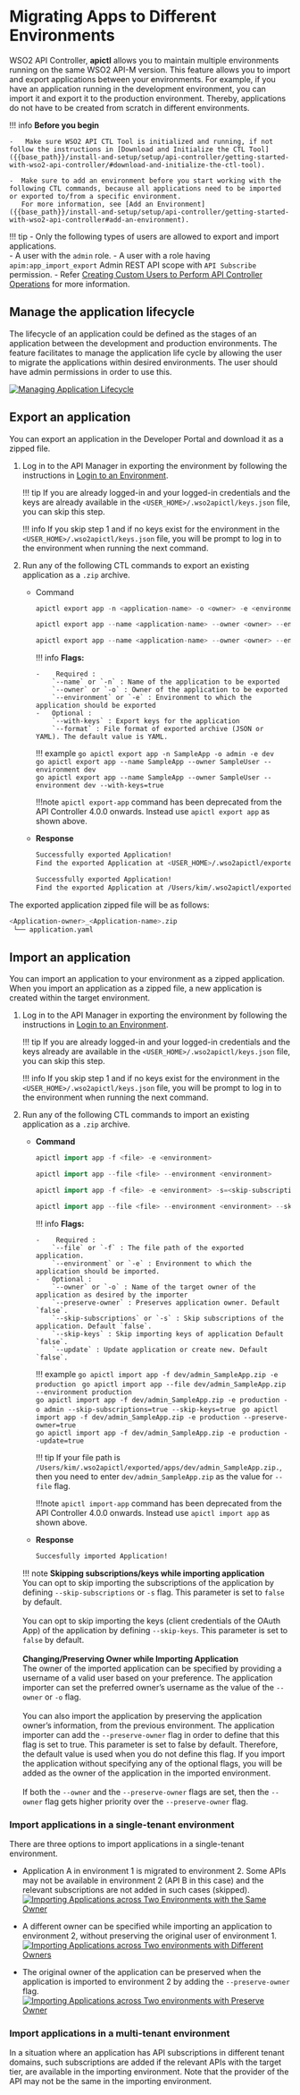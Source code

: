 # Migrating Apps to Different Environments
WSO2 API Controller, **apictl** allows you to maintain multiple environments running on the same WSO2 API-M version. This feature allows you to import and export applications between your environments. For example, if you have an application running in the development environment, you can import it and export it to the production environment. Thereby, applications do not have to be created from scratch in different environments.

!!! info
    **Before you begin** 

    -   Make sure WSO2 API CTL Tool is initialized and running, if not follow the instructions in [Download and Initialize the CTL Tool]({{base_path}}/install-and-setup/setup/api-controller/getting-started-with-wso2-api-controller/#download-and-initialize-the-ctl-tool).

    -  Make sure to add an environment before you start working with the following CTL commands, because all applications need to be imported or exported to/from a specific environment.    
       For more information, see [Add an Environment]({{base_path}}/install-and-setup/setup/api-controller/getting-started-with-wso2-api-controller#add-an-environment).
    
!!! tip
    -  Only the following types of users are allowed to export and import applications.  
        -   A user with the `admin` role.
        -   A user with a role having `apim:app_import_export` Admin REST API scope with `API Subscribe` permission.
    - Refer [Creating Custom Users to Perform API Controller Operations]({{base_path}}/install-and-setup/setup/api-controller/advanced-topics/creating-custom-users-to-perform-api-controller-operations) for more information.

## Manage the application lifecycle

The lifecycle of an application could be defined as the stages of an application between the development and production environments. The feature facilitates to manage the application life cycle by allowing the user to migrate the applications within desired environments. The user should have admin permissions in order to use this.

[![Managing Application Lifecycle]({{base_path}}/assets/img/learn/managing-application-lifecycle.png)]({{base_path}}/assets/img/learn/managing-application-lifecycle.png)


## Export an application

You can export an application in the Developer Portal and download it as a zipped file.

1.  Log in to the API Manager in exporting the environment by following the instructions in [Login to an Environment]({{base_path}}/install-and-setup/setup/api-controller/getting-started-with-wso2-api-controller#login-to-an-environment).  
    
    !!! tip
        If you are already logged-in and your logged-in credentials and the keys are already available in the `<USER_HOME>/.wso2apictl/keys.json` file, you can skip this step. 

    !!! info
        If you skip step 1 and if no keys exist for the environment in the `<USER_HOME>/.wso2apictl/keys.json` file, you will be prompt to log in to the environment when running the next command.

2.  Run any of the following CTL commands to export an existing application as a `.zip` archive.

    -   Command 
        ``` java
        apictl export app -n <application-name> -o <owner> -e <environment> 
        ```

        ``` java
        apictl export app --name <application-name> --owner <owner> --environment <environment> 
        ```

        ``` java
        apictl export app --name <application-name> --owner <owner> --environment <environment> --with-keys=<with-keys> 
        ```

        !!! info
            **Flags:**  
            
            -    Required :  
                `--name` or `-n` : Name of the application to be exported  
                `--owner` or `-o` : Owner of the application to be exported          
                `--environment` or `-e` : Environment to which the application should be exported  
            -   Optional :  
                `--with-keys` : Export keys for the application    
                `--format` : File format of exported archive (JSON or YAML). The default value is YAML.     

        !!! example
            ```go
            apictl export app -n SampleApp -o admin -e dev 
            ```
            ```go
            apictl export app --name SampleApp --owner SampleUser --environment dev  
            ```       
            ```go
            apictl export app --name SampleApp --owner SampleUser --environment dev --with-keys=true  
            ```     

        !!!note
            `apictl export-app` command has been deprecated from the API Controller 4.0.0 onwards. Instead use `apictl export app` as shown above.

    -   **Response**

        ``` bash tab="Response Format"
        Successfully exported Application!
        Find the exported Application at <USER_HOME>/.wso2apictl/exported/apps/<envrionment-name>/<Application-owner>_<Application-name>.zip
        ```

        ``` bash tab="Example Response"
        Successfully exported Application!
        Find the exported Application at /Users/kim/.wso2apictl/exported/apps/dev/admin_SampleApp.zip
        ```

The exported application zipped file will be as follows:
```bash
<Application-owner>_<Application-name>.zip         
 └── application.yaml        
```

## Import an application

You can import an application to your environment as a zipped application. When you import an application as a zipped file, a new application is created within the target environment.

1.  Log in to the API Manager in exporting the environment by following the instructions in [Login to an Environment]({{base_path}}/install-and-setup/setup/api-controller/getting-started-with-wso2-api-controller#login-to-an-environment).  
    
    !!! tip
        If you are already logged-in and your logged-in credentials and the keys already are available in the `<USER_HOME>/.wso2apictl/keys.json` file, you can skip this step. 

    !!! info
        If you skip step 1 and if no keys exist for the environment in the `<USER_HOME>/.wso2apictl/keys.json` file, you will be prompt to log in to the environment when running the next command.

2.  Run any of the following CTL commands to import an existing application as a `.zip` archive.

    -   **Command**
        ```go
        apictl import app -f <file> -e <environment>          
        ```
        ```go
        apictl import app --file <file> --environment <environment>          
        ```

        ```go
        apictl import app -f <file> -e <environment> -s=<skip-subscriptions> -o <owner> --skip-keys=<skip-keys>       
        ```

        ```go
        apictl import app --file <file> --environment <environment> --skip-subscriptions=<skip-subscriptions> --skip-keys=<skip-keys> --preserve-owner=<preserve-owner> --update=<update> 
        ```

        !!! info
            **Flags:**  
            
            -    Required :  
                `--file` or `-f` : The file path of the exported application.   
                `--environment` or `-e` : Environment to which the application should be imported.  
            -   Optional :  
                `--owner` or `-o` : Name of the target owner of the application as desired by the importer  
                `--preserve-owner` : Preserves application owner. Default `false`.    
                `--skip-subscriptions` or `-s` : Skip subscriptions of the application. Default `false`.  
                `--skip-keys` : Skip importing keys of application Default `false`.  
                `--update` : Update application or create new. Default `false`. 


        !!! example
            ```go
            apictl import app -f dev/admin_SampleApp.zip -e production
            ``` 
            ```go
            apictl import app --file dev/admin_SampleApp.zip --environment production
            ```  
            ```go
            apictl import app -f dev/admin_SampleApp.zip -e production -o admin --skip-subscriptions=true --skip-keys=true
            ```
            ```go
            apictl import app -f dev/admin_SampleApp.zip -e production --preserve-owner=true 
            ```     
            ```go
            apictl import app -f dev/admin_SampleApp.zip -e production --update=true
            ```  

        !!! tip
            If your file path is `/Users/kim/.wso2apictl/exported/apps/dev/admin_SampleApp.zip.`, then you need to enter `dev/admin_SampleApp.zip` as the value for `--file` flag.

        !!!note
            `apictl import-app` command has been deprecated from the API Controller 4.0.0 onwards. Instead use `apictl import app` as shown above.

    -   **Response**
        ``` bash
        Succesfully imported Application!
        ```

    !!! note
        **Skipping subscriptions/keys while importing application**  
            You can opt to skip importing the subscriptions of the application by defining `--skip-subscriptions` or `-s` flag. This parameter is set to `false` by default.  
            &nbsp;   
            You can opt to skip importing the keys (client credentials of the OAuth App) of the application by defining `--skip-keys`.  This parameter is set to `false` by default.  
            &nbsp;   
        **Changing/Preserving Owner while Importing Application**       
            The owner of the imported application can be specified by providing a username of a valid user based on your preference. The application importer can set the preferred owner’s username as the value of the `--owner` or `-o` flag.    
            &nbsp;     
            You can also import the application by preserving the application owner’s information, from the previous environment. The application importer can add the `--preserve-owner` flag in order to define that this flag is set to true. This parameter is set to false by default. Therefore, the default value is used when you do not define this flag. If you import the application without specifying any of the optional flags, you will be added as the owner of the application in the imported environment.
            &nbsp;   
            &nbsp;       
            If both the `--owner` and the `--preserve-owner` flags are set, then the `--owner` flag gets higher priority over the `--preserve-owner` flag. 


### Import applications in a single-tenant environment

There are three options to import applications in a single-tenant environment.

-   Application A in environment 1 is migrated to environment 2. Some APIs may not be available in environment 2 (API B in this case) and the relevant subscriptions are not added in such cases (skipped).
    [![Importing Applications across Two Environments with the Same Owner]({{base_path}}/assets/img/learn/import-apps-tenanted-env1.png)]({{base_path}}/assets/img/learn/import-apps-tenanted-env1.png)

-   A different owner can be specified while importing an application to environment 2,  without preserving the original user of environment 1.
    [![Importing Applications across Two environments with Different Owners]({{base_path}}/assets/img/learn/import-apps-tenanted-env2.png)]({{base_path}}/assets/img/learn/import-apps-tenanted-env2.png)
-   The original owner of the application can be preserved when the application is imported to environment 2 by adding the `--preserve-owner` flag.
    [![Importing Applications across Two environments with Preserve Owner]({{base_path}}/assets/img/learn/import-apps-tenanted-env3.png)]({{base_path}}/assets/img/learn/import-apps-tenanted-env3.png)

### Import applications in a multi-tenant environment

In a situation where an application has API subscriptions in different tenant domains, such subscriptions are added if the relevant APIs with the target tier, are available in the importing environment. Note that the provider of the API may not be the same in the importing environment.
